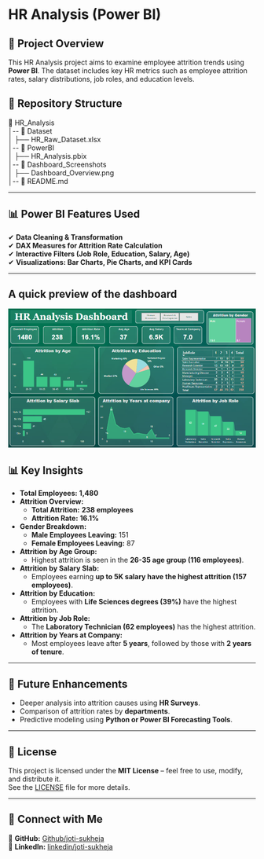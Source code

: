 # HR Analysis (Power BI)

## 📌 Project Overview  
This HR Analysis project aims to examine employee attrition trends using **Power BI**. The dataset includes key HR metrics such as employee attrition rates, salary distributions, job roles, and education levels.

## 📂 Repository Structure  
📂 HR_Analysis  
│-- 📂 Dataset  
│    ├── HR_Raw_Dataset.xlsx  
│-- 📂 PowerBI  
│    ├── HR_Analysis.pbix  
│-- 📂 Dashboard_Screenshots  
│    ├── Dashboard_Overview.png  
│-- 📜 README.md  

---
## 📊 Power BI Features Used  
✔ **Data Cleaning & Transformation**  
✔ **DAX Measures for Attrition Rate Calculation**  
✔ **Interactive Filters (Job Role, Education, Salary, Age)**  
✔ **Visualizations: Bar Charts, Pie Charts, and KPI Cards** 

---

## A quick preview of the dashboard

![HR-Analysis Dashboard](Dashboard_Screenshots/HR_analysis_dashboard.png)

## 📊 Key Insights  
- **Total Employees:** **1,480**  
- **Attrition Overview:**  
  - **Total Attrition:** **238 employees**  
  - **Attrition Rate:** **16.1%**  
- **Gender Breakdown:**  
  - **Male Employees Leaving:** 151  
  - **Female Employees Leaving:** 87  
- **Attrition by Age Group:**  
  - Highest attrition is seen in the **26-35 age group (116 employees)**.  
- **Attrition by Salary Slab:**  
  - Employees earning **up to 5K salary have the highest attrition (157 employees)**.  
- **Attrition by Education:**  
  - Employees with **Life Sciences degrees (39%)** have the highest attrition.  
- **Attrition by Job Role:**  
  - The **Laboratory Technician (62 employees)** has the highest attrition.  
- **Attrition by Years at Company:**  
  - Most employees leave after **5 years**, followed by those with **2 years of tenure**.  

---
 
## 🔎 Future Enhancements  
- Deeper analysis into attrition causes using **HR Surveys**.  
- Comparison of attrition rates by **departments**.  
- Predictive modeling using **Python or Power BI Forecasting Tools**.  

---

## 📜 License  
This project is licensed under the **MIT License** – feel free to use, modify, and distribute it.  
See the [LICENSE](LICENSE) file for more details.  

---

## 📢 Connect with Me  
🔗 **GitHub:** [Github/joti-sukheja](https://github.com/Joti-Sukheja)  
🔗 **LinkedIn:** [linkedin/joti-sukheja](www.linkedin.com/in/joti-sukheja)  
